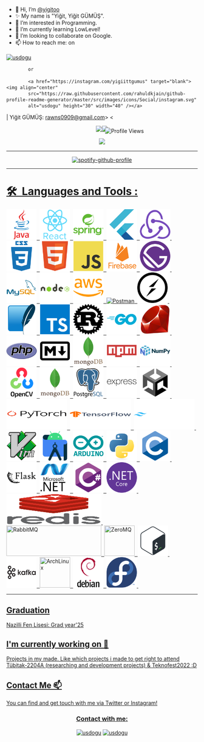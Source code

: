 - 👋 Hi, I’m [@yigitoo](https://github.com/yigitoo)
- ✨ My name is "Yiğit, Yiğit GÜMÜŞ".
- 👀 I’m interested in Programming.
- 🌱 I’m currently learning LowLevel!
- 💞️ I’m looking to collaborate on Google.
- 📫 How to reach me: on
<span>
            <a href="https://twitter.com/yigitgumus09" target="blank"><img align="center"
            src="https://raw.githubusercontent.com/rahuldkjain/github-profile-readme-generator/master/src/images/icons/Social/twitter.svg"
            alt="usdogu" height="30" width="40" /></a>
            
            or
            
            <a href="https://instagram.com/yigiittgumus" target="blank"><img align="center"
            src="https://raw.githubusercontent.com/rahuldkjain/github-profile-readme-generator/master/src/images/icons/Social/instagram.svg"
            alt="usdogu" height="30" width="40" /></a>
<span> | Yiğit GÜMÜŞ: rawns0909@gmail.com>
<<div class="profview" style="position: absolute; left: 50%; display:flex; justify-content: center; align-items:center;">
    &nbsp;&nbsp;<img src="https://komarev.com/ghpvc/?username=yigitoo&color=red" title="Profile Views" alt="Profile Views"/>&nbsp;
</div>

<p align="center">
    <img src="https://github-readme-stats.vercel.app/api?username=yigitoo&show_icons=true&theme=gruvbox"></img><img
        src="https://github-readme-streak-stats.herokuapp.com?user=yigitoo&theme=gruvbox&date_format=M%20j%5B%2C%20Y%5D"></img>
</p>

<p align="center">
    <img src="https://github-readme-stats.vercel.app/api/top-langs/?username=yigitoo&layout=compact&theme=gruvbox&hide=html,emacs%,lisp,nix"></img>
</p>

---

<p align="center">
    <a href="https://spotify-github-profile.vercel.app/api/view?uid=1htv4ev9rz8ll0n9lpb29jqoo&amp;redirect=true"><img
            src="https://spotify-github-profile.vercel.app/api/view.svg?uid=1htv4ev9rz8ll0n9lpb29jqoo&cover_image=true&theme=default&show_offline=true&background_color=000000&bar_color_cover=true"
            alt="spotify-github-profile" /><br />
        
</p>
  
---

# 🛠 &nbsp;Languages and Tools :

<p>
<img src="https://github.com/devicons/devicon/blob/master/icons/java/java-original-wordmark.svg" title="Java" alt="Java" width="80" height="80"/>&nbsp;
<img src="https://github.com/devicons/devicon/blob/master/icons/react/react-original-wordmark.svg" title="React" alt="React" width="80" height="80"/>&nbsp;
<img src="https://github.com/devicons/devicon/blob/master/icons/spring/spring-original-wordmark.svg" title="Spring" alt="Spring" width="80" height="80"/>&nbsp;
<img src="https://github.com/devicons/devicon/blob/master/icons/flutter/flutter-original.svg" title="Flutter" alt="Flutter" width="80" height="80"/>&nbsp;
<img src="https://github.com/devicons/devicon/blob/master/icons/redux/redux-original.svg" title="Redux" alt="Redux " width="80" height="80"/>&nbsp;
<img src="https://github.com/devicons/devicon/blob/master/icons/css3/css3-plain-wordmark.svg"  title="CSS3" alt="CSS" width="80" height="80"/>&nbsp;
<img src="https://github.com/devicons/devicon/blob/master/icons/html5/html5-original.svg" title="HTML5" alt="HTML" width="80" height="80"/>&nbsp;
<img src="https://github.com/devicons/devicon/blob/master/icons/javascript/javascript-original.svg" title="JavaScript" alt="JavaScript" width="80" height="80"/>&nbsp;
<img src="https://github.com/devicons/devicon/blob/master/icons/firebase/firebase-plain-wordmark.svg" title="Firebase" alt="Firebase" width="80" height="80"/>&nbsp;
<img src="https://github.com/devicons/devicon/blob/master/icons/gatsby/gatsby-original.svg" title="Gatsby"  alt="Gatsby" width="80" height="80"/>&nbsp;
<img src="https://github.com/devicons/devicon/blob/master/icons/mysql/mysql-original-wordmark.svg" title="MySQL"  alt="MySQL" width="80" height="80"/>&nbsp;
<img src="https://github.com/devicons/devicon/blob/master/icons/nodejs/nodejs-original-wordmark.svg" title="NodeJS" alt="NodeJS" width="80" height="80"/>&nbsp;
<img src="https://github.com/devicons/devicon/blob/master/icons/amazonwebservices/amazonwebservices-plain-wordmark.svg" title="AWS" alt="AWS" width="80" height="80"/>&nbsp;
<img src="https://www.vectorlogo.zone/logos/getpostman/getpostman-icon.svg" title="Postman"  alt="Postman" width="80" height="80"/>&nbsp;
<img src="https://github.com/devicons/devicon/blob/master/icons/socketio/socketio-original.svg" title="SocketIO" **alt="SocketIO" width="80" height="80"/>&nbsp;
<img src="https://github.com/devicons/devicon/blob/master/icons/sqlite/sqlite-original.svg" title="SQLite" **alt="SQLite" width="80" height="80"/>&nbsp;
<img src="https://github.com/devicons/devicon/blob/master/icons/typescript/typescript-original.svg" title="TypeScript" **alt="TypeScript" width="80" height="80"/>&nbsp;
<img src="https://github.com/devicons/devicon/blob/master/icons/rust/rust-plain.svg" title="Rust Programming Language" **alt="https://github.com/devicons/devicon/blob/master/icons/apachekafka/apachekafka-original-wordmark.svg Programming Language" width="80" height="80"/>&nbsp;
<img src="https://github.com/devicons/devicon/blob/master/icons/go/go-original-wordmark.svg" title="GoLang" **alt="GoLang" width="80" height="80"/>&nbsp;
<img src="https://github.com/devicons/devicon/blob/master/icons/ruby/ruby-original.svg" title="Ruby" **alt="Ruby" width="80" height="80"/>&nbsp;
<img src="https://github.com/devicons/devicon/blob/master/icons/php/php-original.svg" title="PHP" **alt="PHP" width="80" height="80"/>&nbsp;
<img src="https://github.com/devicons/devicon/blob/master/icons/markdown/markdown-original.svg" title="Markdown" **alt="Markdown" width="80" height="80"/>&nbsp;
<img src="https://github.com/devicons/devicon/blob/master/icons/mongodb/mongodb-original-wordmark.svg" title="MongoDB" **alt="MongoDB" width="80" height="80"/>&nbsp;
<img src="https://github.com/devicons/devicon/blob/master/icons/npm/npm-original-wordmark.svg" title="NPM" **alt="NPM" width="80" height="80"/>&nbsp;
<img src="https://github.com/devicons/devicon/blob/master/icons/numpy/numpy-original-wordmark.svg" title="NumPy" **alt="NumPy" width="80" height="80"/>&nbsp;
<img src="https://github.com/devicons/devicon/blob/master/icons/opencv/opencv-original-wordmark.svg" title="OpenCV" **alt="OpenCV" width="80" height="80"/>&nbsp;
<img src="https://github.com/devicons/devicon/blob/master/icons/mongodb/mongodb-original-wordmark.svg" title="MongoDB" **alt="MongoDB" width="80" height="80"/>&nbsp;
<img src="https://github.com/devicons/devicon/blob/master/icons/postgresql/postgresql-original-wordmark.svg" title="PL/SQL" **alt="PL/SQL" width="80" height="80"/>&nbsp;
<img src="https://github.com/devicons/devicon/blob/master/icons/express/express-original-wordmark.svg" title="ExpressJS" **alt="ExpressJS" width="80" height="80"/>&nbsp;
<img src="https://github.com/devicons/devicon/blob/master/icons/unity/unity-original.svg" title="Unity" **alt="Unity" width="80" height="80"/>&nbsp;
<img src="https://github.com/devicons/devicon/blob/master/icons/pytorch/pytorch-original-wordmark.svg" title="PyTorch" **alt="PyTorch" width="160" height="80"/>&nbsp;
<img src="https://github.com/devicons/devicon/blob/master/icons/tensorflow/tensorflow-original-wordmark.svg" title="TensorFlow" **alt="TensorFlow" width="160" height="80"/>&nbsp;
<img src="https://github.com/devicons/devicon/blob/master/icons/tailwindcss/tailwindcss-original-wordmark.svg" title="TailwindCSS" **alt="TailwindCSS" width="160" height="80"/>&nbsp;
<img src="https://github.com/devicons/devicon/blob/master/icons/vim/vim-original.svg" title="N/Vim" **alt="N/Vim" width="80" height="80"/>&nbsp;
<img src="https://github.com/devicons/devicon/blob/master/icons/androidstudio/androidstudio-original.svg" title="AndroidDev" **alt="AndroidDev" width="80" height="80"/>&nbsp;
<img src="https://github.com/devicons/devicon/blob/master/icons/arduino/arduino-original-wordmark.svg" title="Arduino" **alt="Arduino" width="80" height="80"/>&nbsp;
<img src="https://github.com/devicons/devicon/blob/master/icons/python/python-original.svg" title="Python" **alt="Python" width="80" height="80"/>&nbsp;
<img src="https://github.com/devicons/devicon/blob/master/icons/c/c-original.svg" title="C" **alt="C" width="80" height="80"/>&nbsp;
<img src="https://github.com/devicons/devicon/blob/master/icons/flask/flask-original-wordmark.svg" title="Flask" **alt="Flask" width="80" height="80"/>&nbsp;
<img src="https://github.com/devicons/devicon/blob/master/icons/dot-net/dot-net-original-wordmark.svg" title=".net" **alt=".net" width="80" height="80"/>&nbsp;
<img src="https://github.com/devicons/devicon/blob/master/icons/csharp/csharp-original.svg" title=".net" **alt=".net" width="80" height="80"/>&nbsp;
<img src="https://github.com/devicons/devicon/blob/master/icons/dotnetcore/dotnetcore-original.svg" title=".net" **alt=".net" width="80" height="80"/>&nbsp;
<img src="https://github.com/devicons/devicon/blob/master/icons/redis/redis-original-wordmark.svg" title="Redis" **alt="Redis" width="250" height="80"/>&nbsp;
<img src="https://upload.wikimedia.org/wikipedia/commons/7/71/RabbitMQ_logo.svg" title="RabbitMQ" **alt="RabbitMQ" width="250" height="80"/>&nbsp;
<img src="https://cdnjs.cloudflare.com/ajax/libs/simple-icons/3.2.0/zeromq.svg" title="ZeroMQ" **alt="ZeroMQ" width="80" height="80"/>&nbsp;
<img src="https://github.com/devicons/devicon/blob/master/icons/bash/bash-original.svg" title="Shell" **alt="Shell" width="80" height="80"/>&nbsp;
<img src="https://github.com/devicons/devicon/blob/master/icons/apachekafka/apachekafka-original-wordmark.svg" title="Apache Kafka" **alt="Apache Kafka" width="80" height="80"/>&nbsp;
<img src="https://upload.wikimedia.org/wikipedia/commons/a/a5/Archlinux-icon-crystal-64.svg" title="ArchLinux" **alt="ArchLinux" width="80" height="80"/>&nbsp;
<img src="https://github.com/devicons/devicon/blob/master/icons/debian/debian-original-wordmark.svg" title="Debian usage" **alt="Debian usage" width="80" height="80"/>&nbsp;
<img src="https://github.com/devicons/devicon/blob/master/icons/fedora/fedora-original.svg" title="Fedora usage" **alt="Fedora usage" width="80" height="80"/>&nbsp;
</p>



---





## Graduation

Nazilli Fen Lisesi: Grad year'25

## I'm currently working on 🔭

Projects in my made.
Like which projects i made to get right to attend Tübitak-2204A (researching and development projects) & Teknofest2022 :D

## Contact Me 📫

You can find and get touch with me via Twitter or Instagram!
<p>
<h3 align="center">Contact with me: </h3>
<p align="center">
    <a href="https://twitter.com/yigitgumus09" target="blank"><img align="center"
            src="https://raw.githubusercontent.com/rahuldkjain/github-profile-readme-generator/master/src/images/icons/Social/twitter.svg"
            alt="usdogu" height="30" width="40" /></a>
    <a href="https://instagram.com/yigiittgumus" target="blank"><img align="center"
            src="https://raw.githubusercontent.com/rahuldkjain/github-profile-readme-generator/master/src/images/icons/Social/instagram.svg"
            alt="usdogu" height="30" width="40" /></a>

</p>
</p>

<!---
Rawns665/Rawns665 is a ✨ special ✨ repository because its `README.md` (this file) appears on your GitHub profile.
You can click the Preview link to take a look at your changes.
--->
